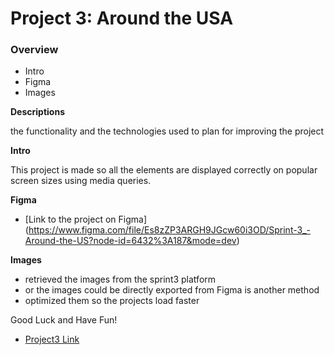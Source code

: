 # Project 3: Around the USA

### Overview

- Intro
- Figma
- Images

**Descriptions**

the functionality and the technologies used to plan for improving the project

**Intro**

This project is made so all the elements are displayed correctly on popular screen sizes using media queries.

**Figma**

- [Link to the project on Figma] (https://www.figma.com/file/Es8zZP3ARGH9JGcw60i3OD/Sprint-3_-Around-the-US?node-id=6432%3A187&mode=dev)

**Images**

- retrieved the images from the sprint3 platform
- or the images could be directly exported from Figma is another method
- optimized them so the projects load faster

Good Luck and Have Fun!

- [Project3 Link](https://github.com/JohnPlamoottil/se_project_aroundtheus.git)
